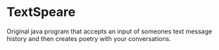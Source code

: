 # TextSpeare
Original java program that accepts an input of someones text message history and then creates poetry with your conversations.
